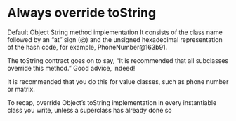 # Always override toString

Default Object String method implementation
It consists of the class name followed by an “at” sign (@) and the unsigned hexadecimal 
representation of the hash code, for example, PhoneNumber@163b91. 

The toString contract goes on to say, “It is recommended that all subclasses override this method.” 
Good advice, indeed!

It is recommended that you do this for value classes, such as phone number or
matrix. 

To recap, override Object’s toString implementation in every instantiable
class you write, unless a superclass has already done so